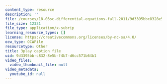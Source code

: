 ```yaml
---
content_type: resource
description: ''
file: /courses/18-03sc-differential-equations-fall-2011/9d3395bbc8328e5bf4b7d6cc571b64b1_5av3kiejazQ.srt
file_size: 12331
file_type: application/x-subrip
learning_resource_types: []
license: https://creativecommons.org/licenses/by-nc-sa/4.0/
ocw_type: OCWFile
resourcetype: Other
title: 3play caption file
uid: 9d3395bb-c832-8e5b-f4b7-d6cc571b64b1
video_files:
  video_thumbnail_file: null
video_metadata:
  youtube_id: null
---
```

